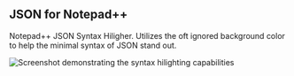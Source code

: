 JSON for Notepad++
------------------
Notepad++ JSON Syntax Hiligher. Utilizes the oft ignored background color to help the minimal syntax of JSON stand out.

![Screenshot demonstrating the syntax hilighting capabilities](http://i.imgur.com/aSrHKIT.png)
